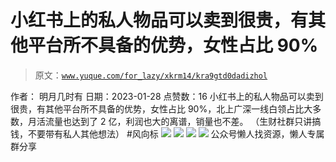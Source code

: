 # 小红书上的私人物品可以卖到很贵，有其他平台所不具备的优势，女性占比 90%

> 原文：[`www.yuque.com/for_lazy/xkrm14/kra9gtd0dadizhol`](https://www.yuque.com/for_lazy/xkrm14/kra9gtd0dadizhol)

<ne-p id="u5da7a1b3" data-lake-id="u5da7a1b3"><ne-text id="ude641918">作者： 明月几时有</ne-text></ne-p> <ne-p id="uc4d702f8" data-lake-id="uc4d702f8"><ne-text id="ua2da2155">日期：2023-01-28</ne-text></ne-p> <ne-p id="ub003681d" data-lake-id="ub003681d"><ne-text id="u3e72ea57">点赞数：</ne-text><ne-text id="u7b0968a7" ne-bold="true">16</ne-text></ne-p> <ne-hole id="u23c5c574" data-lake-id="u23c5c574"><ne-card data-card-name="hr" data-card-type="block" id="YLl7x" data-event-boundary="card"><ne-p id="u8fdb0c0c" data-lake-id="u8fdb0c0c"><ne-text id="u1e746430">小红书上的私人物品可以卖到很贵，有其他平台所不具备的优势，女性占比 90%，北上广深一线白领占比大多数，月活流量也达到了 2 亿，利润也大的离谱，销量也不差。</ne-text> <ne-text id="ub24fb8f4">（生财社群只讲搞钱，不要带有私人其他想法） #风向标</ne-text></ne-p> <ne-p id="u3ce84610" data-lake-id="u3ce84610"><ne-card data-card-name="image" data-card-type="inline" id="ttF43" data-event-boundary="card">![](img/ffe878e121c311924547adf68ae629f4.png)</ne-card></ne-p> <ne-p id="uee1e4854" data-lake-id="uee1e4854"><ne-card data-card-name="image" data-card-type="inline" id="uEz5q" data-event-boundary="card">![](img/d7cb0e2e7bc7e143d807e8b091ce112c.png)</ne-card></ne-p> <ne-p id="u50fddf61" data-lake-id="u50fddf61"><ne-card data-card-name="image" data-card-type="inline" id="xrepU" data-event-boundary="card">![](img/97105ccb2620d11deebd0b413814fb18.png)</ne-card></ne-p> <ne-p id="u8e5e1d68" data-lake-id="u8e5e1d68"><ne-card data-card-name="image" data-card-type="inline" id="IzoR4" data-event-boundary="card">![](img/a8e5cbb7c30c50716302025690f69e67.png)</ne-card></ne-p> <ne-hole id="ua1afe1e7" data-lake-id="ua1afe1e7"><ne-card data-card-name="hr" data-card-type="block" id="RX80k" data-event-boundary="card"><ne-p id="u249c8692" data-lake-id="u249c8692"><ne-text id="u6bf20fbc">公众号懒人找资源，懒人专属群分享</ne-text></ne-p></ne-card></ne-hole></ne-card></ne-hole>